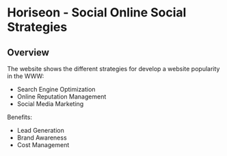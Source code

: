# Horiseon - Social Online Social Strategies

## Overview
The website shows the different strategies for develop a website popularity in the WWW:
* Search Engine Optimization
* Online Reputation Management
* Social Media Marketing

Benefits:
* Lead Generation
* Brand Awareness
* Cost Management